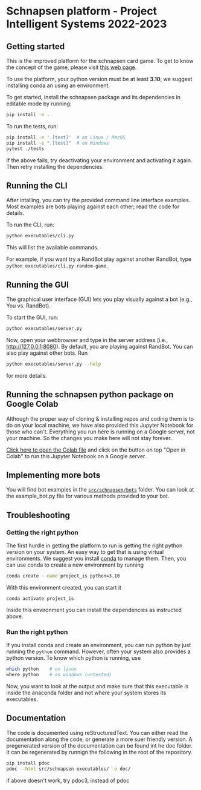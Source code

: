 # Schnapsen platform - Project Intelligent Systems 2022-2023

## Getting started

This is the improved platform for the schnapsen card game. To get to know the concept of the game, please visit
[this web page](https://www.pagat.com/marriage/schnaps.html).

To use the platform, your python version must be at least **3.10**, we suggest installing conda an using an environment.

To get started, install the schnapsen package and its dependencies in editable mode by running:

```sh
pip install -e .
```

To run the tests, run:

```sh
pip install -e '.[test]'  # on Linux / MacOS
pip install -e ".[test]"  # on Windows
pytest ./tests
```

If the above fails, try deactivating your environment and activating it again.
Then retry installing the dependencies.

## Running the CLI

After intalling, you can try the provided command line interface examples.
Most examples are bots playing against each other; read the code for details.

To run the CLI, run:

```sh
python executables/cli.py
```

This will list the available commands.

For example, if you want try a RandBot play against another RandBot, type
`python executables/cli.py random-game`.

## Running the GUI

The graphical user interface (GUI) lets you play visually against a bot (e.g., You vs. RandBot).

To start the GUI, run:

```sh
python executables/server.py
```

Now, open your webbrowser and type in the server address (i.e., http://127.0.0.1:8080).
By default, you are playing against RandBot. You can also play against other bots. Run

```sh
python executables/server.py --help
```

for more details.

## Running the schnapsen python package on Google Colab

Although the proper way of cloning & installing repos and coding them is to do on your
local machine, we have also provided this Jupyter Notebook for those who can't.
Everything you run here is running on a Google server, not your machine.
So the changes you make here will not stay forever.

[Click here to open the Colab file](https://gist.github.com/tae898/058eb5c7734024cfc1b14f2f6f6530b8) and click on the button
on top "Open in Colab" to run this Jupyter Notebook on a Google server.

## Implementing more bots

You will find bot examples in the [`src/schnapsen/bots`](./src/schnapsen/bots) folder.
You can look at the example_bot.py file for various methods provided to your bot.

## Troubleshooting

### Getting the right python

The first hurdle in getting the platform to run is getting the right python version on your system.
An easy way to get that is using virtual environments. We suggest you install [conda](https://docs.conda.io/projects/conda/en/latest/user-guide/install/index.html) to manage them.
Then, you can use conda to create a new environment by running

```sh
conda create --name project_is python=3.10
```

With this environment created, you can start it

```
conda activate project_is
```

Inside this environment you can install the dependencies as instructed above.

### Run the right python

If you install conda and create an environment, you can run python by just running the `python` command.
However, often your system also provides a python version.
To know which python is running, use

```sh
which python    # on linux
where python    # on windows (untested)
```

Now, you want to look at the output and make sure that this executable is inside the anaconda folder and not where your system stores its executables.

<!--

Most of the time, when you read Github python repo READMEs, they won't tell you how to do things in detail, but simply tell you things like run `python bar`, run `pip install foo`, etc. All of these imply that you are running things in an isolated python environment. Often times this is easily done by creating virtual environments (e.g., venv, conda, etc.), where you know exactly what `python`, `pip`, and other modules you are running. If you are not familiar with it and still want to proceed on your current machine, especially on Windows, below are some tips.

1. **Be super specific with your python binary.**

   Don't just run `python bar` but do more like `python3.10 bar`. If you just run `python bar`, it's hard to know which python binary file your system is running.

2. **Be super specific with the modules (e.g., pip, pytest).**

   Don't just run `pip install foo` but do more like `python3.10 -m pip install foo`. Again, if you just run `pip install foo`, we don't know exactly which `pip` your system will run. `python3.10 -m pip install foo` specifies that you want your `python3.10` to run the module (i.e., `-m`) `pip` to do something. The same goes for `python3.10 -m pytest ./tests`, instead of `pytest ./tests`.

Things can be messy if you have multiple python3.10 versions (e.g., `python3.10.1`, `python3.10.10`, etc.). Things can get even more messy when your python binary can't be run as `python3.10` but more like `py3.10` or something. Good luck!
-->

## Documentation

The code is documented using reStructuredText. You can either read the documentation along the code, or generate a more suer friendly version.
A pregenerated version of the documentation can be found int he doc folder. It can be regenerated by runnign the following in the root of the repository.

```bash
pip install pdoc
pdoc --html src/schnapsen executables/ -o doc/
```

if above doesn't work, try pdoc3, instead of pdoc
